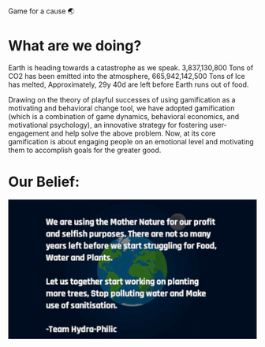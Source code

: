Game for a cause :earth_asia:

# What are we doing?
Earth is heading towards a catastrophe as we speak. 3,837,130,800 Tons of CO2 has been emitted into the atmosphere, 665,942,142,500 Tons of Ice has melted, Approximately, 29y 40d  are left before Earth runs out of food.

Drawing on the theory of playful successes of using gamification as a motivating and behavioral change tool, we have adopted gamification (which is a combination of game dynamics, behavioral economics, and motivational psychology), an innovative strategy for fostering user-engagement and help solve the above problem. Now, at its core gamification is about engaging people on an emotional level and motivating them to accomplish goals for the greater good.

# Our Belief:
![Our message](https://github.com/manhiem/Hydra-Philic/blob/main/Image/Motive.JPG)
